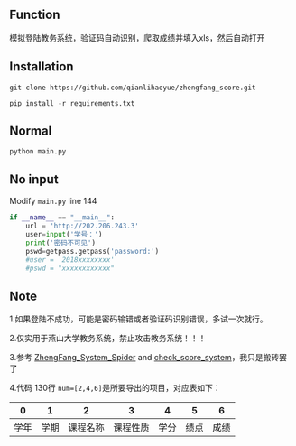 <h2>Function</h2>

模拟登陆教务系统，验证码自动识别，爬取成绩并填入xls，然后自动打开

<h2>Installation</h2>

`git clone https://github.com/qianlihaoyue/zhengfang_score.git`

`pip install -r requirements.txt`

<h2>Normal</h2>

`python main.py`

<h2>No input</h2>

Modify `main.py` line 144 

```python
if __name__ == "__main__":
    url = 'http://202.206.243.3'
    user=input('学号：')
    print('密码不可见')
    pswd=getpass.getpass('password:')
    #user = '2018xxxxxxxx'
    #pswd = "xxxxxxxxxxxx"
```

<h2>Note</h2>

1.如果登陆不成功，可能是密码输错或者验证码识别错误，多试一次就行。

2.仅实用于燕山大学教务系统，禁止攻击教务系统！！！

3.参考 <a href="https://github.com/ZYSzys/ZhengFang_System_Spider">ZhengFang_System_Spider</a>  and <a href="https://github.com/mepeichun/check_score_system">check_score_system</a>，我只是搬砖罢了

4.代码 130行 `num=[2,4,6]`是所要导出的项目，对应表如下：

|  0   |  1   |    2     |    3     |  4   |  5   |  6   |
| :--: | :--: | :------: | :------: | :--: | :--: | :--: |
| 学年 | 学期 | 课程名称 | 课程性质 | 学分 | 绩点 | 成绩 |
